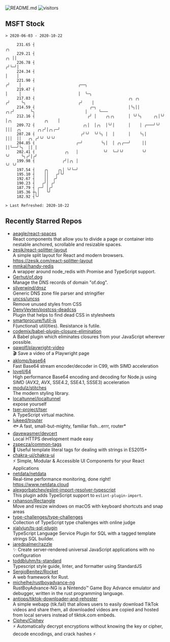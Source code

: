 ![README.md](https://github.com/Gerhut/Gerhut/workflows/README.md/badge.svg)
![visitors](https://visitors.vercel.app/Gerhut/Gerhut?token=8cf69d1f6813d272ef062726b6070c9be4ff72038cfe5a7ded7384a8da65d866)

## MSFT Stock

```
> 2020-06-03 - 2020-10-22

     231.65 ┤                                                               ╭╮                                   
     229.21 ┤                                                            ╭╮ ││                                   
     226.78 ┤                                                           ╭╯╰─╯│                                   
     224.34 ┤                                                           │    │                                   
     221.90 ┤                                                          ╭╯    │                         ╭──╮      
     219.47 ┤                                                          │     │                         │  ╰─╮    
     217.03 ┤                                         ╭╮ ╭╮           ╭╯     ╰╮                       ╭╯    │    
     214.59 ┤                        ╭─╮              │╰╮││        ╭╮╭╯       ╰╮                      │     ╰─── 
     212.16 ┤                       ╭╯ │    ╭╮╭╮      │ ╰╯╰╮     ╭╮│╰╯         │╭╮              ╭╮    │          
     209.72 ┤                     ╭╮│  │╭╮  │╰╯│      │    │ ╭───╯╰╯           │││  ╭╮       ╭╮╭╯│╭╮╭─╯          
     207.28 ┤                    ╭╯╰╯  ╰╯╰╮ │  │      │    ╰╮│                 │││  ││   ╭╮ ╭╯╰╯ ╰╯╰╯            
     204.85 ┤                  ╭─╯        ╰╮│  │ ╭╮╭──╯     ││                 ││╰──╯╰╮  ││ │                    
     202.41 ┤             ╭╮   │           ╰╯  ╰─╯╰╯        ╰╯                 ╰╯     ╰╮╭╯│╭╯                    
     199.98 ┤            ╭╯│╭╮ │                                                       ╰╯ ╰╯                     
     197.54 ┤    ╭╮    ╭╮│ ╰╯╰─╯                                                                                 
     195.10 ┤    ││   ╭╯╰╯                                                                                       
     192.67 ┤    ││  ╭╯                                                                                          
     190.23 ┤   ╭╯│ ╭╯                                                                                           
     187.79 ┤ ╭─╯ │╭╯                                                                                            
     185.36 ┼╮│   ╰╯                                                                                             
     182.92 ┤╰╯                                                                                                  

> Last Refreshed: 2020-10-22
```

## Recently Starred Repos

- [aeagle/react-spaces](https://github.com/aeagle/react-spaces)  
  React components that allow you to divide a page or container into nestable anchored, scrollable and resizable spaces.
- [zesik/react-splitter-layout](https://github.com/zesik/react-splitter-layout)  
  A simple split layout for React and modern browsers. https://zesik.com/react-splitter-layout
- [mmkal/handy-redis](https://github.com/mmkal/handy-redis)  
  A wrapper around node_redis with Promise and TypeScript support.
- [Gerhut/of.dog](https://github.com/Gerhut/of.dog)  
  Manage the DNS records of domain "of.dog".
- [silverwind/dnsz](https://github.com/silverwind/dnsz)  
  Generic DNS zone file parser and stringifier
- [uncss/uncss](https://github.com/uncss/uncss)  
  Remove unused styles from CSS
- [DenyVeyten/postcss-deadcss](https://github.com/DenyVeyten/postcss-deadcss)  
  Plugin that helps to find dead CSS in stylesheets
- [smartprocure/futil-js](https://github.com/smartprocure/futil-js)  
  F(unctional) util(ities). Resistance is futile.
- [codemix/babel-plugin-closure-elimination](https://github.com/codemix/babel-plugin-closure-elimination)  
  A Babel plugin which eliminates closures from your JavaScript wherever possible.
- [qawolf/playwright-video](https://github.com/qawolf/playwright-video)  
  🎬 Save a video of a Playwright page
- [aklomp/base64](https://github.com/aklomp/base64)  
  Fast Base64 stream encoder/decoder in C99, with SIMD acceleration
- [lovell/64](https://github.com/lovell/64)  
  High performance Base64 encoding and decoding for Node.js using SIMD (AVX2, AVX, SSE4.2, SSE4.1, SSSE3) acceleration
- [modulz/stitches](https://github.com/modulz/stitches)  
  The modern styling library.
- [localtunnel/localtunnel](https://github.com/localtunnel/localtunnel)  
  expose yourself
- [tser-project/tser](https://github.com/tser-project/tser)  
  A TypeScript virtual machine.
- [lukeed/trouter](https://github.com/lukeed/trouter)  
  :fish: A fast, small-but-mighty, familiar fish...errr, router*
- [davewasmer/devcert](https://github.com/davewasmer/devcert)  
  Local HTTPS development made easy
- [zspecza/common-tags](https://github.com/zspecza/common-tags)  
  🔖 Useful template literal tags for dealing with strings in ES2015+
- [chakra-ui/chakra-ui](https://github.com/chakra-ui/chakra-ui)  
  ⚡️ Simple, Modular & Accessible UI Components for your React Applications
- [netdata/netdata](https://github.com/netdata/netdata)  
  Real-time performance monitoring, done right! https://www.netdata.cloud
- [alexgorbatchev/eslint-import-resolver-typescript](https://github.com/alexgorbatchev/eslint-import-resolver-typescript)  
  This plugin adds TypeScript support to `eslint-plugin-import`.
- [rxhanson/Rectangle](https://github.com/rxhanson/Rectangle)  
  Move and resize windows on macOS with keyboard shortcuts and snap areas
- [type-challenges/type-challenges](https://github.com/type-challenges/type-challenges)  
  Collection of TypeScript type challenges with online judge
- [xialvjun/ts-sql-plugin](https://github.com/xialvjun/ts-sql-plugin)  
  TypeScript Language Service Plugin for SQL with a tagged template strings SQL builder.
- [jaredpalmer/razzle](https://github.com/jaredpalmer/razzle)  
  ✨ Create server-rendered universal JavaScript applications with no configuration
- [toddbluhm/ts-standard](https://github.com/toddbluhm/ts-standard)  
  Typescript style guide, linter, and formatter using StandardJS
- [SergioBenitez/Rocket](https://github.com/SergioBenitez/Rocket)  
  A web framework for Rust.
- [michelhe/rustboyadvance-ng](https://github.com/michelhe/rustboyadvance-ng)  
  RustBoyAdvance-NG is a Nintendo™ Game Boy Advance emulator and debugger, written in the rust programming language.
- [antiops/tiktok-downloader-and-rehoster](https://github.com/antiops/tiktok-downloader-and-rehoster)  
  A simple webapp (tik.fail) that allows users to easily download TikTok videos and share them, all downloaded videos are copied and hosted from local servers instead of tiktok.com embeds.
- [Ciphey/Ciphey](https://github.com/Ciphey/Ciphey)  
  ⚡ Automatically decrypt encryptions without knowing the key or cipher, decode encodings, and crack hashes ⚡
